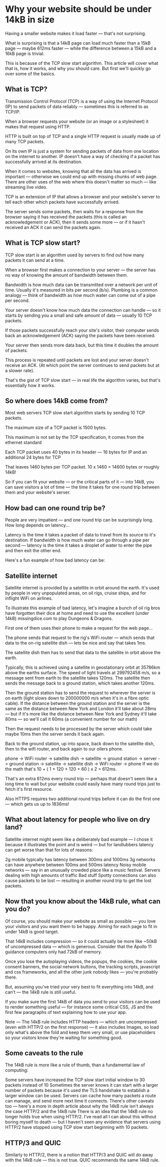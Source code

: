 # Why your website should be under 14kB in size


Having a smaller website makes it load faster — that's not surprising.

What is surprising is that a 14kB page can load much faster than a 15kB page — maybe 612ms faster — while the difference between a 15kB and a 16kB page is trivial.

This is because of the TCP slow start algorithm. This article will cover what that is, how it works, and why you should care. But first we'll quickly go over some of the basics.


## What is TCP? 

Transmission Control Protocol (TCP) is a way of using the Internet Protocol (IP) to send packets of data reliably — sometimes this is referred to as TCP/IP.

When a browser requests your website (or an image or a stylesheet) it makes that request using HTTP.

HTTP is built on top of TCP and a single HTTP request is usually made up of many TCP packets.

On its own IP is just a system for sending packets of data from one location on the internet to another. IP doesn't have a way of checking if a packet has successfully arrived at its destination.

When it comes to websites, knowing that all the data has arrived is important — otherwise we could end up with missing chunks of web page. There are other uses of the web where this doesn't matter so much — like streaming live video.

TCP is an extension of IP that allows a browser and your website's server to tell each other which packets have successfully arrived.

The server sends some packets, then waits for a response from the browser saying it has received the packets (this is called an acknowledgement or ACK), then it sends some more — or if it hasn't received an ACK it can send the packets again.


## What is TCP slow start?

TCP slow start is an algorithm used by servers to find out how many packets it can send at a time.

When a browser first makes a connection to your server — the server has no way of knowing the amount of bandwidth between them.

Bandwidth is how much data can be transmitted over a network per unit of time. Usually it's measured in bits per second (b/s). Plumbing is a common analogy — think of bandwidth as how much water can come out of a pipe per second.

Your server doesn't know how much data the connection can handle — so it starts by sending you a small and safe amount of data — usually 10 TCP packets.

If those packets successfully reach your site's visitor, their computer sends back an acknowledgement (ACK) saying the packets have been received.

Your server then sends more data back, but this time it doubles the amount of packets.

This process is repeated until packets are lost and your server doesn't receive an ACK. (At which point the server continues to send packets but at a slower rate).

That's the gist of TCP slow start — in real life the algorithm varies, but that's essentially how it works.


## So where does 14kB come from?

Most web servers TCP slow start algorithm starts by sending 10 TCP packets.

The maximum size of a TCP packet is 1500 bytes.

This maximum is not set by the TCP specification, it comes from the ethernet standard

Each TCP packet uses 40 bytes in its header — 16 bytes for IP and an additional 24 bytes for TCP

That leaves 1460 bytes per TCP packet. 10 x 1460 = 14600 bytes or roughly 14kB!

So if you can fit your website — or the critical parts of it — into 14kB, you can save visitors a lot of time — the time it takes for one round trip between them and your website's server.


## How bad can one round trip be? 

People are very impatient — and one round trip can be surprisingly long. How long depends on latency…

Latency is the time it takes a packet of data to travel from its source to it's destination. If bandwidth is how much water can go through a pipe per second — latency is the time it takes a droplet of water to enter the pipe and then exit the other end.

Here's a fun example of how bad latency can be:


## Satellite internet 

Satellite internet is provided by a satellite in orbit around the earth. It's used by people in very unpopulated areas, on oil rigs, cruise ships, and for inflight WiFi on airlines.

To illustrate this example of bad latency, let's imagine a bunch of oil rig bros have forgotten their dice at home and need to use the excellent (under 14kB) missingdice.com to play Dungeons & Dragons.

First one of them uses their phone to make a request for the web page…

The phone sends that request to the rig's WiFi router — which sends that data to the on-rig satellite dish — lets be nice and say that takes 1ms.

The satellite dish then has to send that data to the satellite in orbit above the earth.

Typically, this is achieved using a satellite in geostationary orbit at 35786km above the earths surface. The speed of light travels at 299792458 m/s, so a message sent from earth to the satellite takes 120ms. The satellite then sends the message back to a ground station, which takes another 120ms.

Then the ground station has to send the request to wherever the server is on earth (light slows down to 200000000 m/s when it's in a fibre optic cable). If the distance between the ground station and the server is the same as the distance between New York and London it'll take about 28ms — but if it's more like the distance between New York and Sydney it'll take 80ms — so we'll call it 60ms (a convenient number for our math)

Then the request needs to be processed by the server which could take maybe 10ms then the server sends it back again.

Back to the ground station, up into space, back down to the satellite dish, then to the wifi router, and back again to our oilers phone.

phone -> WiFi router -> satellite dish -> satellite -> ground station -> server -> ground station -> satellite -> satellite dish -> WiFi router -> phone
If we do the math that's 10 + ( 1 + 120 + 120 + 60 ) x 2 = 612ms.

That's an extra 612ms every round trip — perhaps that doesn't seem like a long time to wait but your website could easily have many round trips just to fetch it's first resource.

Also HTTPS requires two additional round trips before it can do the first one — which gets us up to 1836ms!


## What about latency for people who live on dry land? 

Satellite internet might seem like a deliberately bad example — I chose it because it illustrates the point and is weird — but for landlubbers latency can get worse than that for lots of reasons:

2g mobile typically has latency between 300ms and 1000ms
3g networks can have anywhere between 100ms and 500ms latency
Noisy mobile networks — say in an unusually crowded place like a music festival.
Servers dealing with high amounts of traffic
Bad stuff
Spotty connections can also cause packets to be lost — resulting in another round trip to get the lost packets.


## Now that you know about the 14kB rule, what can you do? 

Of course, you should make your website as small as possible — you love your visitors and you want them to be happy. Aiming for each page to fit in under 14kB is good target.

That 14kB includes compression — so it could actually be more like ~50kB of uncompressed data — which is generous. Consider that the Apollo 11 guidance computers only had 72kB of memory.

Once you lose the autoplaying videos, the popups, the cookies, the cookie consent banners, the social network buttons, the tracking scripts, javascript and css frameworks, and all the other junk nobody likes — you're probably there.

But, assuming you've tried your very best to fit everything into 14kB, and can't — the 14kB rule is still useful.

If you make sure the first 14kB of data you send to your visitors can be used to render something useful — for instance some critical CSS, JS and the first few paragraphs of text explaining how to use your app.

Note — The 14kB rule includes HTTP headers — which are uncompressed (even with HTTP/2 on the first response) — it also includes Images, so load only what's above the fold and keep them very small, or use placeholders so your visitors know they're waiting for something good.


## Some caveats to the rule 

The 14kB rule is more like a rule of thumb, than a fundamental law of computing:

Some servers have increased the TCP slow start initial window to 30 packets instead of 10
Sometimes the server knows it can start with a larger number of packets because it's used the TLS handshake to establish a larger window can be used.
Servers can cache how many packets a route can manage, and send more next time it connects.
There's other caveats too — here's a more in depth article about why the 14kB rule isn't always the case
HTTP/2 and the 14kB rule
There is an idea that the 14kB rule no longer holds true when using HTTP/2. I've read all I can about this without boring myself to death — but I haven't seen any evidence that servers using HTTP/2 have stopped using TCP slow start beginning with 10 packets.


## HTTP/3 and QUIC

Similarly to HTTP/2, there is a notion that HTTP/3 and QUIC will do away with the 14kB rule — this is not true. QUIC recommends the same 14kB rule.

